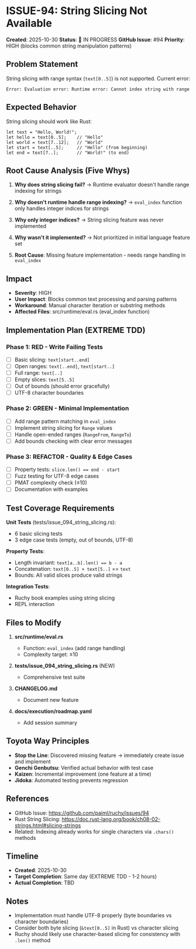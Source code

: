 # ISSUE-94: String Slicing Not Available

**Created**: 2025-10-30
**Status**: 🔄 IN PROGRESS
**GitHub Issue**: #94
**Priority**: HIGH (blocks common string manipulation patterns)

## Problem Statement

String slicing with range syntax (`text[0..5]`) is not supported. Current error:
```
Error: Evaluation error: Runtime error: Cannot index string with range
```

## Expected Behavior

String slicing should work like Rust:
```ruchy
let text = "Hello, World!";
let hello = text[0..5];    // "Hello"
let world = text[7..12];   // "World"
let start = text[..5];     // "Hello" (from beginning)
let end = text[7..];       // "World!" (to end)
```

## Root Cause Analysis (Five Whys)

1. **Why does string slicing fail?**
   → Runtime evaluator doesn't handle range indexing for strings

2. **Why doesn't runtime handle range indexing?**
   → `eval_index` function only handles integer indices for strings

3. **Why only integer indices?**
   → String slicing feature was never implemented

4. **Why wasn't it implemented?**
   → Not prioritized in initial language feature set

5. **Root Cause**: Missing feature implementation - needs range handling in `eval_index`

## Impact

- **Severity**: HIGH
- **User Impact**: Blocks common text processing and parsing patterns
- **Workaround**: Manual character iteration or substring methods
- **Affected Files**: src/runtime/eval.rs (eval_index function)

## Implementation Plan (EXTREME TDD)

### Phase 1: RED - Write Failing Tests
- [ ] Basic slicing: `text[start..end]`
- [ ] Open ranges: `text[..end]`, `text[start..]`
- [ ] Full range: `text[..]`
- [ ] Empty slices: `text[5..5]`
- [ ] Out of bounds (should error gracefully)
- [ ] UTF-8 character boundaries

### Phase 2: GREEN - Minimal Implementation
- [ ] Add range pattern matching in `eval_index`
- [ ] Implement string slicing for `Range` values
- [ ] Handle open-ended ranges (`RangeFrom`, `RangeTo`)
- [ ] Add bounds checking with clear error messages

### Phase 3: REFACTOR - Quality & Edge Cases
- [ ] Property tests: `slice.len() == end - start`
- [ ] Fuzz testing for UTF-8 edge cases
- [ ] PMAT complexity check (≤10)
- [ ] Documentation with examples

## Test Coverage Requirements

**Unit Tests** (tests/issue_094_string_slicing.rs):
- 6 basic slicing tests
- 3 edge case tests (empty, out of bounds, UTF-8)

**Property Tests**:
- Length invariant: `text[a..b].len() == b - a`
- Concatenation: `text[0..5] + text[5..]` == `text`
- Bounds: All valid slices produce valid strings

**Integration Tests**:
- Ruchy book examples using string slicing
- REPL interaction

## Files to Modify

1. **src/runtime/eval.rs**
   - Function: `eval_index` (add range handling)
   - Complexity target: ≤10

2. **tests/issue_094_string_slicing.rs** (NEW)
   - Comprehensive test suite

3. **CHANGELOG.md**
   - Document new feature

4. **docs/execution/roadmap.yaml**
   - Add session summary

## Toyota Way Principles

- **Stop the Line**: Discovered missing feature → immediately create issue and implement
- **Genchi Genbutsu**: Verified actual behavior with test case
- **Kaizen**: Incremental improvement (one feature at a time)
- **Jidoka**: Automated testing prevents regression

## References

- GitHub Issue: https://github.com/paiml/ruchy/issues/94
- Rust String Slicing: https://doc.rust-lang.org/book/ch08-02-strings.html#slicing-strings
- Related: Indexing already works for single characters via `.chars()` methods

## Timeline

- **Created**: 2025-10-30
- **Target Completion**: Same day (EXTREME TDD - 1-2 hours)
- **Actual Completion**: TBD

## Notes

- Implementation must handle UTF-8 properly (byte boundaries vs character boundaries)
- Consider both byte slicing (`&text[0..5]` in Rust) vs character slicing
- Ruchy should likely use character-based slicing for consistency with `.len()` method
